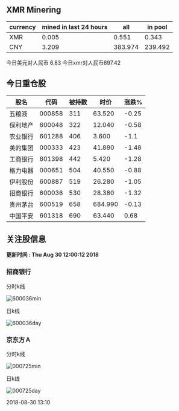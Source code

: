 ## XMR Minering

|currency|mined in last 24 hours|all|in pool|
|---|---|---|---|
|XMR|0.005|0.551|0.343|
|CNY|3.209|383.974|239.492|

今日美元对人民币 6.83	今日xmr对人民币697.42


## 今日重仓股 

|股名|代码|被持数|时价|涨跌%|
|---|---|---|---|---|
|五粮液|000858|311|63.520|-0.25|
|保利地产|600048|322|12.040|-0.58|
|农业银行|601288|406|3.600|-1.1|
|美的集团|000333|423|41.880|-1.48|
|工商银行|601398|442|5.420|-1.28|
|格力电器|000651|504|40.550|-0.88|
|伊利股份|600887|519|26.280|-1.05|
|招商银行|600036|530|28.380|-1.32|
|贵州茅台|600519|658|684.990|-0.13|
|中国平安|601318|690|63.440|0.68|

## 关注股信息
**更新时间 : Thu Aug 30 12:00:12 2018**
### 招商银行 
分时k线

![600036min](http://image.sinajs.cn/newchart/min/n/sh600036.gif)

日k线

![600036day](http://image.sinajs.cn/newchart/daily/n/sh600036.gif)

### 京东方Ａ 
分时k线

![000725min](http://image.sinajs.cn/newchart/min/n/sz000725.gif)

日k线

![000725day](http://image.sinajs.cn/newchart/daily/n/sz000725.gif)

2018-08-30 13:10